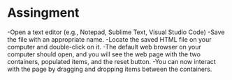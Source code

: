 # Assingment
-Open a text editor (e.g., Notepad, Sublime Text, Visual Studio Code) 
-Save the file with an appropriate name.
-Locate the saved HTML file on your computer and double-click on it.
-The default web browser on your computer should open, and you will see the web page with the two containers, populated items, and the reset button.
-You can now interact with the page by dragging and dropping items between the containers.
